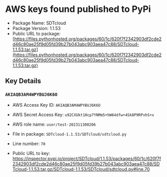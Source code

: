 # AWS keys found published to PyPi

* Package Name: SDTcloud
* Package Version: 1.1.53
* Public URL to package: [https://files.pythonhosted.org/packages/60/1c/620f7f2342903df2cde2d46c80ae25f9d05fd39b27b043abc903aea47c88/SDTcloud-1.1.53.tar.gz](https://files.pythonhosted.org/packages/60/1c/620f7f2342903df2cde2d46c80ae25f9d05fd39b27b043abc903aea47c88/SDTcloud-1.1.53.tar.gz)

## Key Details

### `AKIAQB3AM4WPYBUJ6K6O`

* AWS Access Key ID: `AKIAQB3AM4WPYBUJ6K6O`
* AWS Secret Access Key: `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` 
* AWS role name: `user/test-202311300206`
* File in package: `SDTcloud-1.1.53/SDTcloud/sdtcloud.py`
* Line number: `70`

* Public URL to key: https://inspector.pypi.io/project/SDTcloud/1.1.53/packages/60/1c/620f7f2342903df2cde2d46c80ae25f9d05fd39b27b043abc903aea47c88/SDTcloud-1.1.53.tar.gz/SDTcloud-1.1.53/SDTcloud/sdtcloud.py#line.70


